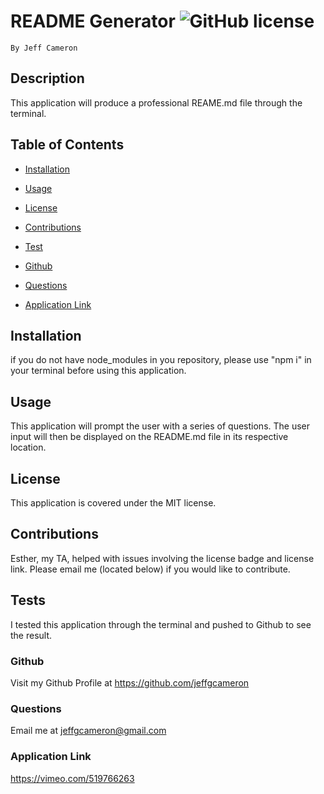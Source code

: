 # README Generator ![GitHub license](https://img.shields.io/badge/license-MIT-blue.svg)
    By Jeff Cameron

## Description
This application will produce a professional REAME.md file through the terminal.

## Table of Contents

* [Installation](#installation)


* [Usage](#usage)


* [License](#license)


* [Contributions](#contributions)


* [Test](#test)


* [Github](#github)


* [Questions](#questions)


* [Application Link](#application-link)

## Installation
if you do not have node_modules in you repository, please use "npm i" in your terminal before using this application.

## Usage
This application will prompt the user with a series of questions. The user input will then be displayed on the README.md file in its respective location.

## License
This application is covered under the MIT license.

## Contributions
Esther, my TA, helped with issues involving the license badge and license link. Please email me (located below) if you would like to contribute.

## Tests
I tested this application through the terminal and pushed to Github to see the result.

### Github
Visit my Github Profile at https://github.com/jeffgcameron

### Questions 
Email me at jeffgcameron@gmail.com

### Application Link
https://vimeo.com/519766263
